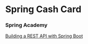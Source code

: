 # Spring Cash Card
### Spring Academy
[Building a REST API with Spring Boot](https://spring.academy/courses/building-a-rest-api-with-spring-boot)